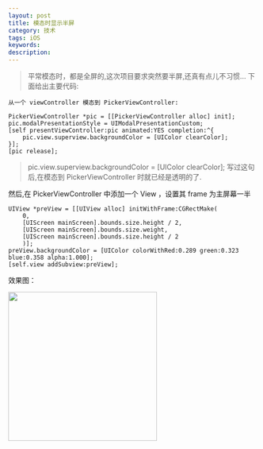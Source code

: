 ```yaml
---
layout: post
title: 模态时显示半屏
category: 技术
tags: iOS
keywords:
description:
---
```


> 平常模态时，都是全屏的,这次项目要求突然要半屏,还真有点儿不习惯...
> 下面给出主要代码:

	从一个 viewController 模态到 PickerViewController:

	PickerViewController *pic = [[PickerViewController alloc] init];
	pic.modalPresentationStyle = UIModalPresentationCustom;
	[self presentViewController:pic animated:YES completion:^{
	    pic.view.superview.backgroundColor = [UIColor clearColor];
	}];
	[pic release];

>pic.view.superview.backgroundColor = [UIColor clearColor]; 
>写过这句后,在模态到 PickerViewController 时就已经是透明的了.

然后,在 PickerViewController 中添加一个 View ，设置其 frame 为主屏幕一半

	UIView *preView = [[UIView alloc] initWithFrame:CGRectMake(
		0, 
		[UIScreen mainScreen].bounds.size.height / 2, 
		[UIScreen mainScreen].bounds.size.weight, 
		[UIScreen mainScreen].bounds.size.height / 2
		)];
	preView.backgroundColor = [UIColor colorWithRed:0.289 green:0.323 blue:0.358 alpha:1.000];
	[self.view addSubview:preView];

   效果图：

<img src="http://olnx7jkmx.bkt.clouddn.com/halfScreenView?imageView2/0/interlace/1/q/100|watermark/2/text/a2xvbmUuc3BhY2U=/font/5b6u6L2v6ZuF6buR/fontsize/500/fill/I0YzRjBGMA==/dissolve/86/gravity/SouthEast/dx/10/dy/10" width="300px" />

